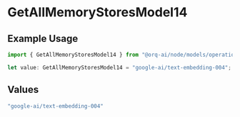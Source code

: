 # GetAllMemoryStoresModel14

## Example Usage

```typescript
import { GetAllMemoryStoresModel14 } from "@orq-ai/node/models/operations";

let value: GetAllMemoryStoresModel14 = "google-ai/text-embedding-004";
```

## Values

```typescript
"google-ai/text-embedding-004"
```